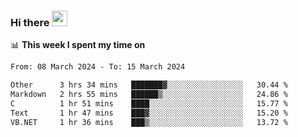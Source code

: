 ### Hi there <a href="https://www.gautamkrishnar.com/"><img src="https://media.giphy.com/media/hvRJCLFzcasrR4ia7z/giphy.gif" width="25px"></a>

📊 **This week I spent my time on**

<!--START_SECTION:waka-->

```txt
From: 08 March 2024 - To: 15 March 2024

Other      3 hrs 34 mins   ███████▓░░░░░░░░░░░░░░░░░   30.44 %
Markdown   2 hrs 55 mins   ██████▒░░░░░░░░░░░░░░░░░░   24.86 %
C          1 hr 51 mins    ████░░░░░░░░░░░░░░░░░░░░░   15.77 %
Text       1 hr 47 mins    ███▓░░░░░░░░░░░░░░░░░░░░░   15.20 %
VB.NET     1 hr 36 mins    ███▒░░░░░░░░░░░░░░░░░░░░░   13.72 %
```

<!--END_SECTION:waka-->
